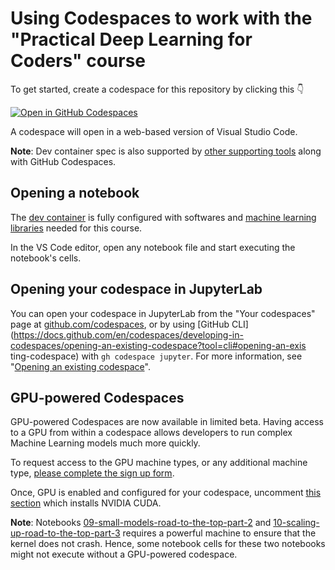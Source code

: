 # Using Codespaces to work with the "Practical Deep Learning for Coders" course


To get started, create a codespace for this repository by clicking this 👇 

[![Open in GitHub Codespaces](https://github.com/codespaces/badge.svg)](https://github.com/codespaces/new?hide_repo_select=true&ref=master&repo=485606685)

A codespace will open in a web-based version of Visual Studio Code.

**Note**: Dev container spec is also supported by [other supporting tools](https://containers.dev/supporting) along with GitHub Codespaces.

## Opening a notebook

The [dev container](.devcontainer/devcontainer.json) is fully configured with softwares and [machine learning libraries](.devcontainer/requirements.txt) needed for this course.

In the VS Code editor, open any notebook file and start executing the notebook's cells.

## Opening your codespace in JupyterLab

You can open your codespace in JupyterLab from the "Your codespaces" page at [github.com/codespaces](https://github.com/codespaces), or by using [GitHub CLI](https://docs.github.com/en/codespaces/developing-in-codespaces/opening-an-existing-codespace?tool=cli#opening-an-exis       ting-codespace) with `gh codespace jupyter`. For more information, see "[Opening an existing codespace](https://docs.github.com/en/codespaces/developing-in-codespaces/opening-an-existing-codespace)".

## GPU-powered Codespaces

GPU-powered Codespaces are now available in limited beta. Having access to a GPU from within a codespace allows developers to run complex Machine Learning models much more quickly. 

To request access to the GPU machine types, or any additional machine type, [please complete the sign up form](https://github.surveymonkey.com/r/Y75GX9T).

Once, GPU is enabled and configured for your codespace, uncomment [this section](.devcontainer/devcontainer.json#L9-L13) which installs NVIDIA CUDA.

**Note**: Notebooks [09-small-models-road-to-the-top-part-2](09-small-models-road-to-the-top-part-2.ipynb) and [10-scaling-up-road-to-the-top-part-3](10-scaling-up-road-to-the-top-part-3.ipynb) requires a powerful machine to ensure that the kernel does not crash. Hence, some notebook cells for these two notebooks might not execute without a GPU-powered codespace.
